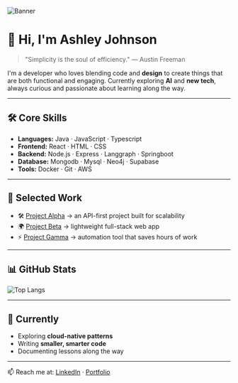 <!-- Banner placeholder -->
![Banner](https://via.placeholder.com/1024x256.png?text=%5BANJ%5D+Ashley+Johnson+%7C+creating+but+with+code)

# 👋 Hi, I'm Ashley Johnson

> "Simplicity is the soul of efficiency." — Austin Freeman

I'm a developer who loves blending code and **design** to create things that are both functional and engaging.
Currently exploring **AI** and **new tech**, always curious and passionate about learning along the way.

---

## 🛠️ Core Skills
- **Languages:** Java · JavaScript · Typescript  
- **Frontend:** React · HTML · CSS
- **Backend:** Node.js · Express · Langgraph · Springboot
- **Database:** Mongodb · Mysql · Neo4j · Supabase   
- **Tools:** Docker · Git · AWS  

---

## 📂 Selected Work
- 🛠️ [Project Alpha](https://github.com/ashniv07/project-alpha) → an API-first project built for scalability  
- 🌍 [Project Beta](https://github.com/ashniv07/project-beta) → lightweight full-stack web app  
- ⚡ [Project Gamma](https://github.com/ashniv07/project-gamma) → automation tool that saves hours of work  

---

## 📊 GitHub Stats
![Top Langs](https://github-readme-stats.vercel.app/api/top-langs/?username=ashniv07E&layout=compact&theme=default)  

---

## 🌱 Currently
- Exploring **cloud-native patterns**  
- Writing **smaller, smarter code**  
- Documenting lessons along the way  

---

📫 Reach me at: [LinkedIn](www.linkedin.com/in/ashley-nivedha-johnson) · [Portfolio](https://ashleynivedha-portfolio.vercel.app/)
